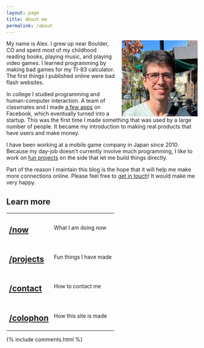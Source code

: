 ```yaml
---
layout: page
title: About me
permalink: /about
---
```


<div class="post-banner" style="background-image:linear-gradient(-45deg, #B85959, #B3CECB, #415974, #59586B, #B7C0C9)"></div>

<img src="/assets/images/myface.jpg" width=200 height=200 style="float:right; margin-left: 15px;" title="My face" alt="I'm sitting at an outdoor terrace smiling and trying to keep my eyes open in the bright sunlight." />

My name is Alex. I grew up near Boulder, CO and spent most of my childhood reading books, playing music, and playing video games. I learned programming by making bad games for my TI-83 calculator. The first things I published online were bad flash websites.

In college I studied programming and human-computer interaction. A team of classmates and I made [a few apps](http://www.sfgate.com/news/article/These-Stanford-Students-Made-Millions-Taking-A-2361888.php) on Facebook, which eventually turned into a startup. This was the first time I made something that was used by a large number of people. It became my introduction to making real products that have users and make money.

I have been working at a mobile game company in Japan since 2010. Because my day-job doesn't currently involve much programming, I like to work on [fun projects](/projects/) on the side that let me build things directly. 

Part of the reason I maintain this blog is the hope that it will help me make more connections online. Please feel free to [get in touch](/contact)! It would make me very happy.

## Learn more

<table class="slashes">
  <tr>
    <td class="right"><h2><a href="/now">/now</a></h2></td>
    <td><p>What I am doing now</p></td>
  </tr>
  <tr>
    <td class="right"><h2><a href="/projects">/projects</a></h2></td>
    <td><p>Fun things I have made</p></td>
  </tr>
  <tr>
    <td class="right"><h2><a href="/contact">/contact</a></h2></td>
    <td><p>How to contact me</p></td>
  </tr>
  <tr>
    <td class="right"><h2><a href="/colophon">/colophon</a></h2></td>
    <td><p>How this site is made</p></td>
  </tr>
</table>

<div class="post-comments">
    <div class="wrapper">
      {% include comments.html %}
    </div>
  </div>
